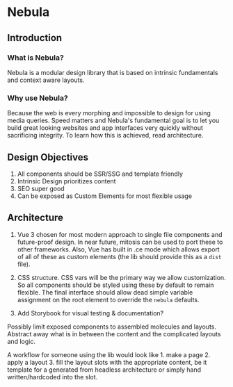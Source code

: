 # Nebula

## Introduction

### What is Nebula?

Nebula is a modular design library that is based on intrinsic fundamentals and context aware layouts.

### Why use Nebula?

Because the web is every morphing and impossible to design for using media queries. Speed matters and Nebula's fundamental goal is to let you build great looking websites and app interfaces very quickly without sacrificing integrity. To learn how this is achieved, read architecture. 

## Design Objectives

1. All components should be SSR/SSG and template friendly
2. Intrinsic Design prioritizes content
3. SEO super good
4. Can be exposed as Custom Elements for most flexible usage

## Architecture

1. Vue 3 chosen for most modern approach to single file components and future-proof design. In near future, mitosis can be used to port these to other frameworks. Also, Vue has built in .ce mode which allows export of all of these as custom elements (the lib should provide this as a `dist` file).

2. CSS structure. CSS vars will be the primary way we allow customization. So all components should be styled using these by default to remain flexible. The final interface should allow dead simple variable assignment on the root element to override the `nebula` defaults.

3. Add Storybook for visual testing & documentation?

Possibly limit exposed components to assembled molecules and layouts. Abstract away what is in between the content and the complicated layouts and logic.

A workflow for someone using the lib would look like 1. make a page 2. apply a layout 3. fill the layout slots with the appropriate content, be it template for a generated from headless architecture or simply hand written/hardcoded into the slot.
